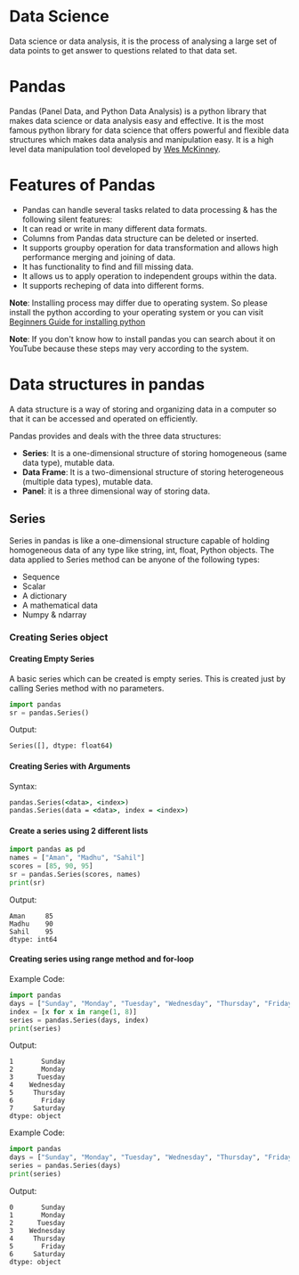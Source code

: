 # Data Science 
Data science or data analysis, it is the process of analysing a large set of data points to get answer to questions related to that data set.

# Pandas
Pandas (Panel Data, and Python Data Analysis) is a python library that makes data science or data analysis easy and effective. 
It is the most famous python library for data science that offers powerful and flexible data structures which makes data analysis and manipulation easy.
It is a high level data manipulation tool developed by [Wes McKinney](https://wesmckinney.com).

# Features of Pandas
- Pandas can handle several tasks related to data processing & has the following silent features:
- It can read or write in many different data formats.
- Columns from Pandas data structure can be deleted or inserted.
- It supports groupby operation for data transformation and allows high performance merging and joining of data.
- It has functionality to find and fill missing data.
- It allows us to apply operation to independent groups within the data.
- It supports recheping of data into different forms.

**Note**: Installing process may differ due to operating system. So please install the python according to your operating system or you can visit [Beginners Guide for installing python](https://wiki.python.org/moin/BeginnersGuide/Download)

**Note**: If you don't know how to install pandas you can search about it on YouTube because these steps may very according to the system.

# Data structures in pandas
A data structure is a way of storing and organizing data in a computer so that it can be accessed and operated on efficiently.

Pandas provides and deals with the three data structures:

- **Series**: It is a one-dimensional structure of storing homogeneous (same data type), mutable data.
- **Data Frame**: It is a two-dimensional structure of storing heterogeneous (multiple data types), mutable data.
- **Panel**: it is a three dimensional way of storing data. 

## Series
Series in pandas is like a one-dimensional structure capable of holding homogeneous data of any type like string, int, float, Python objects.
The data applied to Series method can be anyone of the following types:

- Sequence
- Scalar
- A dictionary
- A mathematical data
- Numpy & ndarray

### Creating Series object
#### Creating Empty Series

A basic series which can be created is empty series.
This is created just by calling Series method with no parameters.


```python
import pandas
sr = pandas.Series()
```

Output:
```cmd
Series([], dtype: float64)
```

#### Creating Series with Arguments

Syntax:
```cmd
pandas.Series(<data>, <index>)  
pandas.Series(data = <data>, index = <index>)
```

#### Create a series using 2 different lists

```python
import pandas as pd
names = ["Aman", "Madhu", "Sahil"]
scores = [85, 90, 95]
sr = pandas.Series(scores, names)
print(sr)
```
Output:
```output
Aman     85  
Madhu    90  
Sahil    95  
dtype: int64
```

#### Creating series using range method and for-loop

Example Code:

```python
import pandas
days = ["Sunday", "Monday", "Tuesday", "Wednesday", "Thursday", "Friday", "Saturday"]
index = [x for x in range(1, 8)]
series = pandas.Series(days, index)
print(series)
```
Output:
```output
1       Sunday
2       Monday
3      Tuesday
4    Wednesday
5     Thursday
6       Friday
7     Saturday
dtype: object
```
Example Code:
```python
import pandas
days = ["Sunday", "Monday", "Tuesday", "Wednesday", "Thursday", "Friday", "Saturday"]
series = pandas.Series(days)
print(series)
```
Output:
```output
0       Sunday
1       Monday
2      Tuesday
3    Wednesday
4     Thursday
5       Friday
6     Saturday
dtype: object
```
